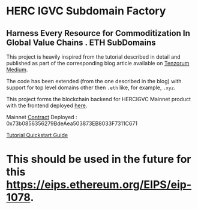 # HERC IGVC Subdomain Factory

## Harness Every Resource for Commoditization In Global Value Chains . ETH SubDomains 

This project is heavily inspired from the tutorial described in detail and published as part of the corresponding blog article available on [Tenzorum Medium](https://medium.com/tenzorum-project/the-ultimate-ens-and-%C4%91app-tutorial-a4f2ede94b08).

The code has been extended (from the one described in the blog) with support for top level domains other then `.eth` like, for example, `.xyz`.

This project forms the blockchain backend for HERCIGVC Mainnet product with the frontend deployed [here](https://ipfs.infura.io/ipfs/QmZkQXkgjPuNyv4Rmt2zAvKV8ZLHpAwDXEYK1bsKjVcev2). 

Mainnet [Contract](https://etherscan.io/address/0x73b0856356279bdeaea503873eb8033f7311c671) Deployed : 0x73b0856356279BdeAea503873EB8033F7311C671


[Tutorial Quickstart Guide](https://github.com/radek1st/ens-subdomain-factory/blob/master/TENZ-ID-QUICKSTART-EN.md)

# This should be used in the future for this https://eips.ethereum.org/EIPS/eip-1078. 


